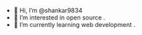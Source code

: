- 👋 Hi, I’m @shankar9834
- 👀 I’m interested in open source .
- 🌱 I’m currently learning web development .



<!---
shankar9834/shankar9834 is a ✨ special ✨ repository because its `README.md` (this file) appears on your GitHub profile.
You can click the Preview link to take a look at your changes.
--->
